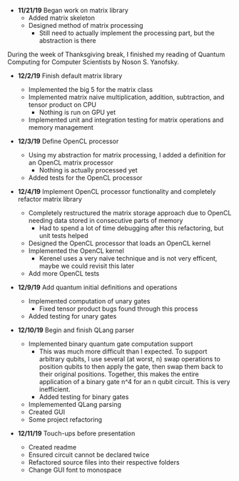 - **11/21/19** Began work on matrix library
   - Added matrix skeleton
   - Designed method of matrix processing
      - Still need to actually implement the processing part, but the abstraction is there

During the week of Thanksgiving break, I finished my reading of Quantum Computing for Computer Scientists by Noson S. Yanofsky.

- **12/2/19** Finish default matrix library
   - Implemented the big 5 for the matrix class
   - Implemented matrix naive multiplication, addition, subtraction, and tensor product on CPU
      - Nothing is run on GPU yet
   - Implemented unit and integration testing for matrix operations and memory management
   
- **12/3/19** Define OpenCL processor
   - Using my abstraction for matrix processing, I added a definition for an OpenCL matrix processor
      - Nothing is actually processed yet
   - Added tests for the OpenCL processor

- **12/4/19** Implement OpenCL processor functionality and completely refactor matrix library
   - Completely restructured the matrix storage approach due to OpenCL needing data stored in consecutive parts of memory
      - Had to spend a lot of time debugging after this refactoring, but unit tests helped
   - Designed the OpenCL processor that loads an OpenCL kernel
   - Implemented the OpenCL kernel
      - Kerenel uses a very naive technique and is not very efficent, maybe we could revisit this later
   - Add more OpenCL tests
   
- **12/9/19** Add quantum initial definitions and operations
   - Implemented computation of unary gates
      - Fixed tensor product bugs found through this process
   - Added testing for unary gates
   
- **12/10/19** Begin and finish QLang parser
   - Implemented binary quantum gate computation support
      - This was much more difficult than I expected. To support arbitrary qubits, I use several (at worst, n) swap operations to position qubits to then apply the gate, then swap them back to their original positions. Together, this makes the entire application of a binary gate n^4 for an n qubit circuit. This is very inefficient.
      - Added testing for binary gates
   - Implememented QLang parsing
   - Created GUI
   - Some project refactoring
   
- **12/11/19** Touch-ups before presentation
   - Created readme
   - Ensured circuit cannot be declared twice
   - Refactored source files into their respective folders
   - Change GUI font to monospace
   
